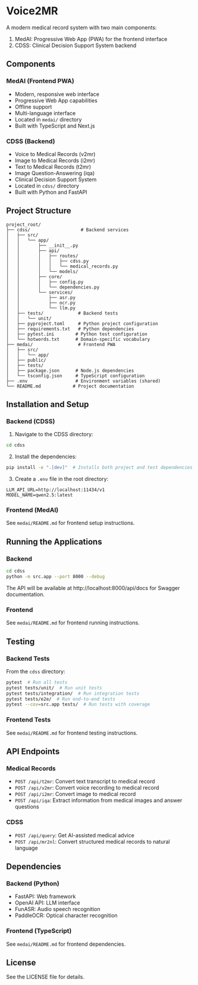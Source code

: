 # Voice2MR

A modern medical record system with two main components:
1. MedAI: Progressive Web App (PWA) for the frontend interface
2. CDSS: Clinical Decision Support System backend

## Components

### MedAI (Frontend PWA)
- Modern, responsive web interface
- Progressive Web App capabilities
- Offline support
- Multi-language interface
- Located in `medai/` directory
- Built with TypeScript and Next.js

### CDSS (Backend)
- Voice to Medical Records (v2mr)
- Image to Medical Records (i2mr)
- Text to Medical Records (t2mr)
- Image Question-Answering (iqa)
- Clinical Decision Support System
- Located in `cdss/` directory
- Built with Python and FastAPI

## Project Structure

```
project_root/
├── cdss/                   # Backend services
│   ├── src/
│   │   └── app/
│   │       ├── __init__.py
│   │       ├── api/
│   │       │   ├── routes/
│   │       │   │   ├── cdss.py
│   │       │   │   └── medical_records.py
│   │       │   └── models/
│   │       ├── core/
│   │       │   ├── config.py
│   │       │   └── dependencies.py
│   │       └── services/
│   │           ├── asr.py
│   │           ├── ocr.py
│   │           └── llm.py
│   ├── tests/             # Backend tests
│   │   └── unit/
│   ├── pyproject.toml     # Python project configuration
│   ├── requirements.txt   # Python dependencies
│   ├── pytest.ini        # Python test configuration
│   └── hotwords.txt      # Domain-specific vocabulary
├── medai/                 # Frontend PWA
│   ├── src/
│   │   └── app/
│   ├── public/
│   ├── tests/
│   ├── package.json      # Node.js dependencies
│   └── tsconfig.json     # TypeScript configuration
├── .env                  # Environment variables (shared)
└── README.md            # Project documentation
```

## Installation and Setup

### Backend (CDSS)

1. Navigate to the CDSS directory:
```bash
cd cdss
```

2. Install the dependencies:
```bash
pip install -e ".[dev]"  # Installs both project and test dependencies
```

3. Create a `.env` file in the root directory:
```
LLM_API_URL=http://localhost:11434/v1
MODEL_NAME=qwen2.5:latest
```

### Frontend (MedAI)

See `medai/README.md` for frontend setup instructions.

## Running the Applications

### Backend
```bash
cd cdss
python -m src.app --port 8000 --debug
```

The API will be available at http://localhost:8000/api/docs for Swagger documentation.

### Frontend
See `medai/README.md` for frontend running instructions.

## Testing

### Backend Tests

From the `cdss` directory:
```bash
pytest  # Run all tests
pytest tests/unit/  # Run unit tests
pytest tests/integration/  # Run integration tests
pytest tests/e2e/  # Run end-to-end tests
pytest --cov=src.app tests/  # Run tests with coverage
```

### Frontend Tests
See `medai/README.md` for frontend testing instructions.

## API Endpoints

### Medical Records

- `POST /api/t2mr`: Convert text transcript to medical record
- `POST /api/v2mr`: Convert voice recording to medical record
- `POST /api/i2mr`: Convert image to medical record
- `POST /api/iqa`: Extract information from medical images and answer questions

### CDSS

- `POST /api/query`: Get AI-assisted medical advice
- `POST /api/mr2nl`: Convert structured medical records to natural language

## Dependencies

### Backend (Python)
- FastAPI: Web framework
- OpenAI API: LLM interface
- FunASR: Audio speech recognition
- PaddleOCR: Optical character recognition

### Frontend (TypeScript)
See `medai/README.md` for frontend dependencies.

## License

See the LICENSE file for details. 